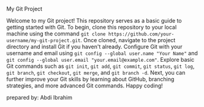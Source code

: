 My Git Project

Welcome to my Git project! This repository serves as a basic guide to getting started with Git. 
To begin, clone this repository to your local machine using the command `git clone https://github.com/your-username/my-git-project.git`. 
Once cloned, navigate to the project directory and install Git if you haven't already. 
Configure Git with your username and email using `git config --global user.name "Your Name"` and `git config --global user.email "your.email@example.com"`.
Explore basic Git commands such as `git init`, `git add`, `git commit`, `git status`, `git log`, `git branch`, `git checkout`, `git merge`, and `git branch -d`. 
Next, you can further improve your Git skills by learning about GitHub, branching strategies, and more advanced Git commands. Happy coding!

prepared by:
Abdi Ibrahim
